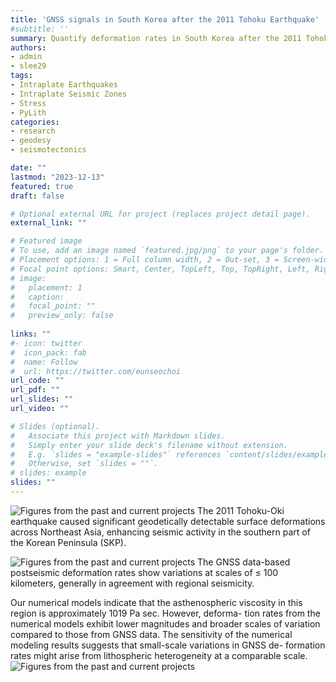 ```yaml
---
title: 'GNSS signals in South Korea after the 2011 Tohoku Earthquake'
#subtitle: ''
summary: Quantify deformation rates in South Korea after the 2011 Tohoku Earthquake and find what their spatial distributions can be attributed to.
authors:
- admin
- slee29
tags:
- Intraplate Earthquakes
- Intraplate Seismic Zones
- Stress
- PyLith
categories:
- research
- geodesy
- seismotectonics

date: ""
lastmod: "2023-12-13"
featured: true
draft: false

# Optional external URL for project (replaces project detail page).
external_link: ""

# Featured image
# To use, add an image named `featured.jpg/png` to your page's folder.
# Placement options: 1 = Full column width, 2 = Out-set, 3 = Screen-width
# Focal point options: Smart, Center, TopLeft, Top, TopRight, Left, Right, BottomLeft, Bottom, BottomRight
# image:
#   placement: 1
#   caption: 
#   focal_point: ""
#   preview_only: false
  
links: ""
#- icon: twitter
#  icon_pack: fab
#  name: Follow
#  url: https://twitter.com/eunseochoi
url_code: ""
url_pdf: ""
url_slides: ""
url_video: ""

# Slides (optional).
#   Associate this project with Markdown slides.
#   Simply enter your slide deck's filename without extension.
#   E.g. `slides = "example-slides"` references `content/slides/example-slides.md`.
#   Otherwise, set `slides = ""`.
# slides: example
slides: ""
---
```


![Figures from the past and current projects](/img/korea_gnss_velocity.jpg)
The 2011 Tohoku-Oki earthquake caused significant geodetically detectable
surface deformations across Northeast Asia, enhancing seismic activity in
the southern part of the Korean Peninsula (SKP). 

![Figures from the past and current projects](/img/korea_gnss_srates.png)
The GNSS data-based postseismic deformation rates
show variations at scales of ≤ 100 kilometers, generally in agreement with
regional seismicity. 

Our numerical models indicate that the asthenospheric
viscosity in this region is approximately 1019 Pa sec. However, deforma-
tion rates from the numerical models exhibit lower magnitudes and broader
scales of variation compared to those from GNSS data. The sensitivity of the
numerical modeling results suggests that small-scale variations in GNSS de-
formation rates might arise from lithospheric heterogeneity at a comparable
scale. 
![Figures from the past and current projects](/img/korea_gnss_weak_pockets.jpg)

<!-- For more details, see [(Lee et al., GJI, 2022)](https://academic.oup.com/gji/advance-article/doi/10.1093/gji/ggab527/6488384)" >}} -->

